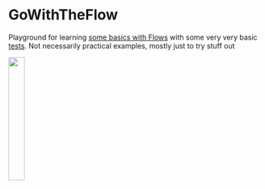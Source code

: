 # GoWithTheFlow

Playground for learning [some basics with Flows](https://github.com/Pieter-127/GoWithTheFlow/blob/main/app/src/main/java/com/pieter/gowiththeflow/MainActivity.kt)
with some very very basic [tests](https://github.com/Pieter-127/GoWithTheFlow/blob/main/app/src/test/java/com/pieter/gowiththeflow/FlowTesting.kt). Not necessarily practical examples, mostly just to try stuff out 

<img src="https://github.com/Pieter-127/GoWithTheFlow/blob/main/app/art/image.png" width="25%" />
